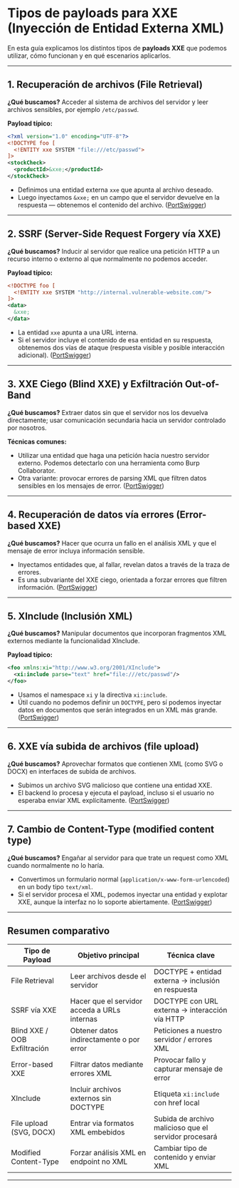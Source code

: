 
# Tipos de payloads para XXE (Inyección de Entidad Externa XML)

En esta guía explicamos los distintos tipos de **payloads XXE** que podemos utilizar, cómo funcionan y en qué escenarios aplicarlos.

---

## 1. Recuperación de archivos (File Retrieval)

**¿Qué buscamos?** Acceder al sistema de archivos del servidor y leer archivos sensibles, por ejemplo `/etc/passwd`.

**Payload típico:**
```xml
<?xml version="1.0" encoding="UTF-8"?>
<!DOCTYPE foo [
  <!ENTITY xxe SYSTEM "file:///etc/passwd">
]>
<stockCheck>
  <productId>&xxe;</productId>
</stockCheck>
````

* Definimos una entidad externa `xxe` que apunta al archivo deseado.
* Luego inyectamos `&xxe;` en un campo que el servidor devuelve en la respuesta — obtenemos el contenido del archivo. ([PortSwigger][1])

---

## 2. SSRF (Server-Side Request Forgery vía XXE)

**¿Qué buscamos?** Inducir al servidor que realice una petición HTTP a un recurso interno o externo al que normalmente no podemos acceder.

**Payload típico:**

```xml
<!DOCTYPE foo [
  <!ENTITY xxe SYSTEM "http://internal.vulnerable-website.com/">
]>
<data>
  &xxe;
</data>
```

* La entidad `xxe` apunta a una URL interna.
* Si el servidor incluye el contenido de esa entidad en su respuesta, obtenemos dos vías de ataque (respuesta visible y posible interacción adicional). ([PortSwigger][1])

---

## 3. XXE Ciego (Blind XXE) y Exfiltración Out-of-Band

**¿Qué buscamos?** Extraer datos sin que el servidor nos los devuelva directamente; usar comunicación secundaria hacia un servidor controlado por nosotros.

**Técnicas comunes:**

* Utilizar una entidad que haga una petición hacia nuestro servidor externo. Podemos detectarlo con una herramienta como Burp Collaborator.
* Otra variante: provocar errores de parsing XML que filtren datos sensibles en los mensajes de error. ([PortSwigger][1])

---

## 4. Recuperación de datos vía errores (Error-based XXE)

**¿Qué buscamos?** Hacer que ocurra un fallo en el análisis XML y que el mensaje de error incluya información sensible.

* Inyectamos entidades que, al fallar, revelan datos a través de la traza de errores.
* Es una subvariante del XXE ciego, orientada a forzar errores que filtren información. ([PortSwigger][1])

---

## 5. XInclude (Inclusión XML)

**¿Qué buscamos?** Manipular documentos que incorporan fragmentos XML externos mediante la funcionalidad XInclude.

**Payload típico:**

```xml
<foo xmlns:xi="http://www.w3.org/2001/XInclude">
  <xi:include parse="text" href="file:///etc/passwd"/>
</foo>
```

* Usamos el namespace `xi` y la directiva `xi:include`.
* Útil cuando no podemos definir un `DOCTYPE`, pero sí podemos inyectar datos en documentos que serán integrados en un XML más grande. ([PortSwigger][1])

---

## 6. XXE vía subida de archivos (file upload)

**¿Qué buscamos?** Aprovechar formatos que contienen XML (como SVG o DOCX) en interfaces de subida de archivos.

* Subimos un archivo SVG malicioso que contiene una entidad XXE.
* El backend lo procesa y ejecuta el payload, incluso si el usuario no esperaba enviar XML explícitamente. ([PortSwigger][1])

---

## 7. Cambio de Content-Type (modified content type)

**¿Qué buscamos?** Engañar al servidor para que trate un request como XML cuando normalmente no lo haría.

* Convertimos un formulario normal (`application/x-www-form-urlencoded`) en un body tipo `text/xml`.
* Si el servidor procesa el XML, podemos inyectar una entidad y explotar XXE, aunque la interfaz no lo soporte abiertamente. ([PortSwigger][1])

---

## Resumen comparativo

| Tipo de Payload              | Objetivo principal                           | Técnica clave                                         |
| ---------------------------- | -------------------------------------------- | ----------------------------------------------------- |
| File Retrieval               | Leer archivos desde el servidor              | DOCTYPE + entidad externa → inclusión en respuesta    |
| SSRF vía XXE                 | Hacer que el servidor acceda a URLs internas | DOCTYPE con URL externa → interacción vía HTTP        |
| Blind XXE / OOB Exfiltración | Obtener datos indirectamente o por error     | Peticiones a nuestro servidor / errores XML           |
| Error-based XXE              | Filtrar datos mediante errores XML           | Provocar fallo y capturar mensaje de error            |
| XInclude                     | Incluir archivos externos sin DOCTYPE        | Etiqueta `xi:include` con href local                  |
| File upload (SVG, DOCX)      | Entrar via formatos XML embebidos            | Subida de archivo malicioso que el servidor procesará |
| Modified Content-Type        | Forzar análisis XML en endpoint no XML       | Cambiar tipo de contenido y enviar XML                |

---

[1]: https://portswigger.net/web-security/xxe "What is XXE (XML external entity) injection? Tutorial & Examples | Web Security Academy"
